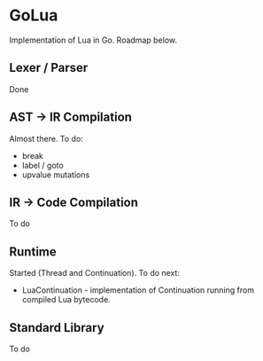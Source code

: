 GoLua
=====

Implementation of Lua in Go. Roadmap below.

Lexer / Parser
--------------

Done

AST -> IR Compilation
---------------------

Almost there.  To do:
* break
* label / goto
* upvalue mutations

IR -> Code Compilation
----------------------

To do

Runtime
-------

Started (Thread and Continuation).  To do next:
* LuaContinuation - implementation of Continuation running from
  compiled Lua bytecode.

Standard Library
----------------

To do
